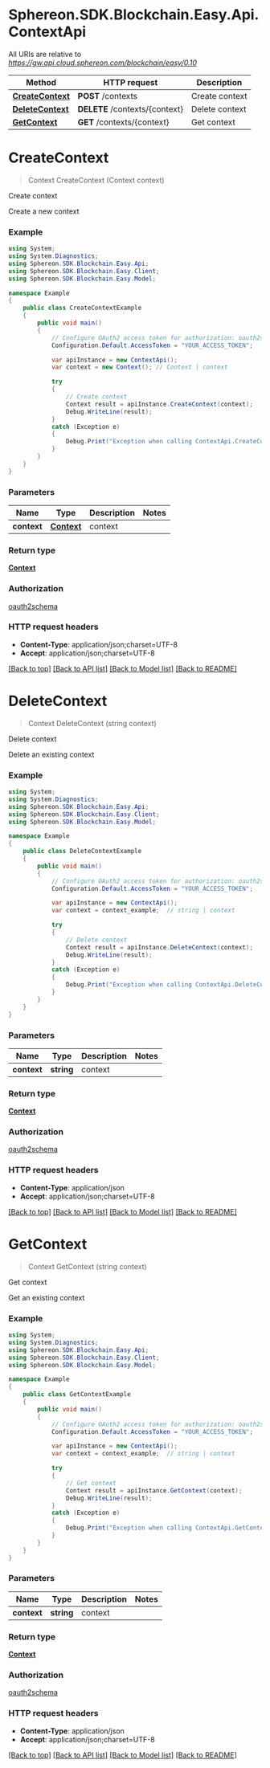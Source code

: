 # Sphereon.SDK.Blockchain.Easy.Api.ContextApi

All URIs are relative to *https://gw.api.cloud.sphereon.com/blockchain/easy/0.10*

Method | HTTP request | Description
------------- | ------------- | -------------
[**CreateContext**](ContextApi.md#createcontext) | **POST** /contexts | Create context
[**DeleteContext**](ContextApi.md#deletecontext) | **DELETE** /contexts/{context} | Delete context
[**GetContext**](ContextApi.md#getcontext) | **GET** /contexts/{context} | Get context


<a name="createcontext"></a>
# **CreateContext**
> Context CreateContext (Context context)

Create context

Create a new context

### Example
```csharp
using System;
using System.Diagnostics;
using Sphereon.SDK.Blockchain.Easy.Api;
using Sphereon.SDK.Blockchain.Easy.Client;
using Sphereon.SDK.Blockchain.Easy.Model;

namespace Example
{
    public class CreateContextExample
    {
        public void main()
        {
            // Configure OAuth2 access token for authorization: oauth2schema
            Configuration.Default.AccessToken = "YOUR_ACCESS_TOKEN";

            var apiInstance = new ContextApi();
            var context = new Context(); // Context | context

            try
            {
                // Create context
                Context result = apiInstance.CreateContext(context);
                Debug.WriteLine(result);
            }
            catch (Exception e)
            {
                Debug.Print("Exception when calling ContextApi.CreateContext: " + e.Message );
            }
        }
    }
}
```

### Parameters

Name | Type | Description  | Notes
------------- | ------------- | ------------- | -------------
 **context** | [**Context**](Context.md)| context | 

### Return type

[**Context**](Context.md)

### Authorization

[oauth2schema](../README.md#oauth2schema)

### HTTP request headers

 - **Content-Type**: application/json;charset=UTF-8
 - **Accept**: application/json;charset=UTF-8

[[Back to top]](#) [[Back to API list]](../README.md#documentation-for-api-endpoints) [[Back to Model list]](../README.md#documentation-for-models) [[Back to README]](../README.md)

<a name="deletecontext"></a>
# **DeleteContext**
> Context DeleteContext (string context)

Delete context

Delete an existing context

### Example
```csharp
using System;
using System.Diagnostics;
using Sphereon.SDK.Blockchain.Easy.Api;
using Sphereon.SDK.Blockchain.Easy.Client;
using Sphereon.SDK.Blockchain.Easy.Model;

namespace Example
{
    public class DeleteContextExample
    {
        public void main()
        {
            // Configure OAuth2 access token for authorization: oauth2schema
            Configuration.Default.AccessToken = "YOUR_ACCESS_TOKEN";

            var apiInstance = new ContextApi();
            var context = context_example;  // string | context

            try
            {
                // Delete context
                Context result = apiInstance.DeleteContext(context);
                Debug.WriteLine(result);
            }
            catch (Exception e)
            {
                Debug.Print("Exception when calling ContextApi.DeleteContext: " + e.Message );
            }
        }
    }
}
```

### Parameters

Name | Type | Description  | Notes
------------- | ------------- | ------------- | -------------
 **context** | **string**| context | 

### Return type

[**Context**](Context.md)

### Authorization

[oauth2schema](../README.md#oauth2schema)

### HTTP request headers

 - **Content-Type**: application/json
 - **Accept**: application/json;charset=UTF-8

[[Back to top]](#) [[Back to API list]](../README.md#documentation-for-api-endpoints) [[Back to Model list]](../README.md#documentation-for-models) [[Back to README]](../README.md)

<a name="getcontext"></a>
# **GetContext**
> Context GetContext (string context)

Get context

Get an existing context

### Example
```csharp
using System;
using System.Diagnostics;
using Sphereon.SDK.Blockchain.Easy.Api;
using Sphereon.SDK.Blockchain.Easy.Client;
using Sphereon.SDK.Blockchain.Easy.Model;

namespace Example
{
    public class GetContextExample
    {
        public void main()
        {
            // Configure OAuth2 access token for authorization: oauth2schema
            Configuration.Default.AccessToken = "YOUR_ACCESS_TOKEN";

            var apiInstance = new ContextApi();
            var context = context_example;  // string | context

            try
            {
                // Get context
                Context result = apiInstance.GetContext(context);
                Debug.WriteLine(result);
            }
            catch (Exception e)
            {
                Debug.Print("Exception when calling ContextApi.GetContext: " + e.Message );
            }
        }
    }
}
```

### Parameters

Name | Type | Description  | Notes
------------- | ------------- | ------------- | -------------
 **context** | **string**| context | 

### Return type

[**Context**](Context.md)

### Authorization

[oauth2schema](../README.md#oauth2schema)

### HTTP request headers

 - **Content-Type**: application/json
 - **Accept**: application/json;charset=UTF-8

[[Back to top]](#) [[Back to API list]](../README.md#documentation-for-api-endpoints) [[Back to Model list]](../README.md#documentation-for-models) [[Back to README]](../README.md)


